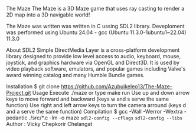 The Maze
The Maze is a 3D Maze game that uses ray casting to render a 2D map into a 3D navigable world!

The Maze was written was written in C ussing SDL2 library. Deveploment was performed using Ubuntu 24.04 - gcc (Ubuntu 11.3.0-1ubuntu1~22.04) 11.3.0

About SDL2
Simple DirectMedia Layer is a cross-platform development library designed to provide low level access to audio, keyboard, mouse, joystick, and graphics hardware via OpenGL and Direct3D. It is used by video playback software, emulators, and popular games including Valve's award winning catalog and many Humble Bundle games.

Installation
$ git clone https://github.com/Azubuikeleo13/The-Maze-Project.git
Usage
Execute ./maze or type make run
Use up and down arrow keys to move forward and backward (keys w and s serve the same function)
Use right and left arrow keys to turn the camera arround (keys d and a serve the same function)
Compilation
$ gcc -Wall -Werror -Wextra -pedantic ./src/*.c -lm -o maze `sdl2-config --cflags` `sdl2-config --libs`
Author : Vicky Chepkorir Chelangat
